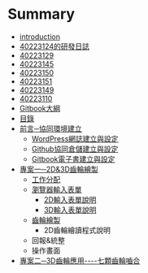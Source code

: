 # Summary

* [introduction](README.md)
* [40223124的研發日誌](40223124.md)
* [40223129](40223129.md)
* [40223145](40223145.md)
* [40223150](40223150.md)
* [40223151](40223151.md)
* [40223149](40223149.md)
* [40223110](40223110.md)
* [Gitbook大綱](basic_strucure.md)
* [目錄](content.md)
* [前言─協同環境建立](foreword.md)
   * [WordPress網誌建立與設定](foreword_WP.md)
   * [Github協同倉儲建立與設定](foreword_GitHub.md)
   * [Gitbook電子書建立與設定](foreword_Gitbook.md)
* [專案一─2D&3D齒輪繪製](PJ1.md)
   * [工作分配](PJ1_coop.md)
   * [瀏覽器輸入表單](PJ1_browser.md)
       * [2D輸入表單說明](PJ1_browser2D.md)
       * [3D輸入表單說明](PJ1_browser3D.md)
   * [齒輪繪製](PJ1_gear.md)
       * 2D齒輪繪讀程式說明
   * 回報&統整
   * 操作畫面
* [專案二─3D齒輪應用----七顆齒輪嚙合](PJ2.md)

